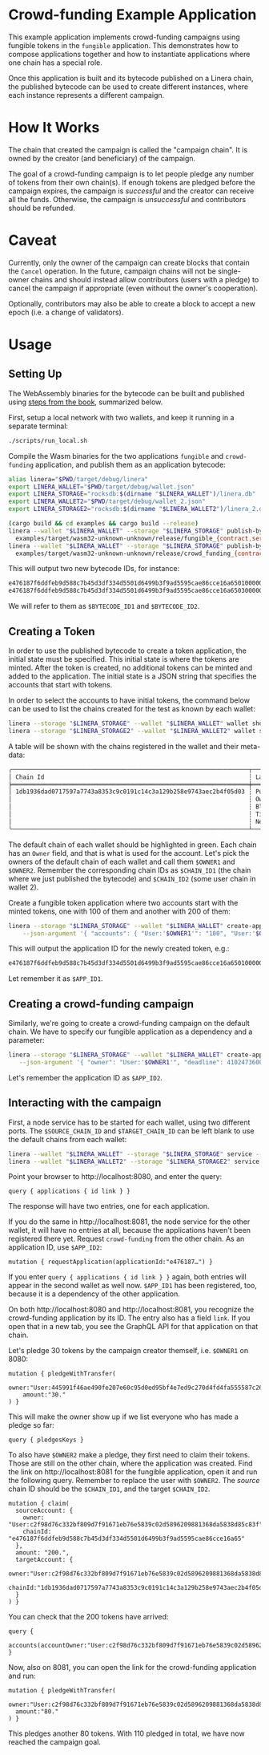 <!-- cargo-rdme start -->

# Crowd-funding Example Application

This example application implements crowd-funding campaigns using fungible tokens in
the `fungible` application. This demonstrates how to compose applications together and
how to instantiate applications where one chain has a special role.

Once this application is built and its bytecode published on a Linera chain, the
published bytecode can be used to create different instances, where each
instance represents a different campaign.

# How It Works

The chain that created the campaign is called the "campaign chain". It is owned by the
creator (and beneficiary) of the campaign.

The goal of a crowd-funding campaign is to let people pledge any number of tokens from
their own chain(s). If enough tokens are pledged before the campaign expires, the
campaign is *successful* and the creator can receive all the funds. Otherwise, the
campaign is *unsuccessful* and contributors should be refunded.

# Caveat

Currently, only the owner of the campaign can create blocks that contain the `Cancel`
operation. In the future, campaign chains will not be single-owner chains and should
instead allow contributors (users with a pledge) to cancel the campaign if
appropriate (even without the owner's cooperation).

Optionally, contributors may also be able to create a block to accept a new epoch
(i.e. a change of validators).

# Usage

## Setting Up

The WebAssembly binaries for the bytecode can be built and published using [steps from the
book](https://linera-io.github.io/linera-documentation/getting_started/first_app.html),
summarized below.

First, setup a local network with two wallets, and keep it running in a separate terminal:

```bash
./scripts/run_local.sh
```

Compile the Wasm binaries for the two applications `fungible` and `crowd-funding`
application, and publish them as an application bytecode:

```bash
alias linera="$PWD/target/debug/linera"
export LINERA_WALLET="$PWD/target/debug/wallet.json"
export LINERA_STORAGE="rocksdb:$(dirname "$LINERA_WALLET")/linera.db"
export LINERA_WALLET2="$PWD/target/debug/wallet_2.json"
export LINERA_STORAGE2="rocksdb:$(dirname "$LINERA_WALLET2")/linera_2.db"

(cargo build && cd examples && cargo build --release)
linera --wallet "$LINERA_WALLET" --storage "$LINERA_STORAGE" publish-bytecode \
  examples/target/wasm32-unknown-unknown/release/fungible_{contract,service}.wasm
linera --wallet "$LINERA_WALLET" --storage "$LINERA_STORAGE" publish-bytecode \
  examples/target/wasm32-unknown-unknown/release/crowd_funding_{contract,service}.wasm
```

This will output two new bytecode IDs, for instance:

```rust
e476187f6ddfeb9d588c7b45d3df334d5501d6499b3f9ad5595cae86cce16a65010000000000000001000000
e476187f6ddfeb9d588c7b45d3df334d5501d6499b3f9ad5595cae86cce16a65030000000000000000000000
```

We will refer to them as `$BYTECODE_ID1` and `$BYTECODE_ID2`.

## Creating a Token

In order to use the published bytecode to create a token application, the initial state must be
specified. This initial state is where the tokens are minted. After the token is created, no
additional tokens can be minted and added to the application. The initial state is a JSON string
that specifies the accounts that start with tokens.

In order to select the accounts to have initial tokens, the command below can be used to list
the chains created for the test as known by each wallet:

```bash
linera --storage "$LINERA_STORAGE" --wallet "$LINERA_WALLET" wallet show
linera --storage "$LINERA_STORAGE2" --wallet "$LINERA_WALLET2" wallet show
```

A table will be shown with the chains registered in the wallet and their meta-data:

```rust
╭──────────────────────────────────────────────────────────────────┬──────────────────────────────────────────────────────────────────────────────────────╮
│ Chain Id                                                         ┆ Latest Block                                                                         │
╞══════════════════════════════════════════════════════════════════╪══════════════════════════════════════════════════════════════════════════════════════╡
│ 1db1936dad0717597a7743a8353c9c0191c14c3a129b258e9743aec2b4f05d03 ┆ Public Key:         6555b1c9152e4dd57ecbf3fd5ce2a9159764a0a04a4366a2edc88e1b36ed4873 │
│                                                                  ┆ Owner:              c2f98d76c332bf809d7f91671eb76e5839c02d5896209881368da5838d85c83f │
│                                                                  ┆ Block Hash:         -                                                                │
│                                                                  ┆ Timestamp:          2023-06-28 09:53:51.167301                                       │
│                                                                  ┆ Next Block Height:  0                                                                │
╰──────────────────────────────────────────────────────────────────┴──────────────────────────────────────────────────────────────────────────────────────╯
```

The default chain of each wallet should be highlighted in green. Each chain has an
`Owner` field, and that is what is used for the account. Let's pick the owners of the
default chain of each wallet and call them `$OWNER1` and `$OWNER2`. Remember the corresponding
chain IDs as `$CHAIN_ID1` (the chain where we just published the bytecode) and `$CHAIN_ID2`
(some user chain in wallet 2).

Create a fungible token application where two accounts start with the minted tokens,
one with 100 of them and another with 200 of them:

```bash
linera --storage "$LINERA_STORAGE" --wallet "$LINERA_WALLET" create-application $BYTECODE_ID1 \
    --json-argument '{ "accounts": { "User:'$OWNER1'": "100", "User:'$OWNER2'": "200" } }'
```

This will output the application ID for the newly created token, e.g.:

```rust
e476187f6ddfeb9d588c7b45d3df334d5501d6499b3f9ad5595cae86cce16a65010000000000000001000000e476187f6ddfeb9d588c7b45d3df334d5501d6499b3f9ad5595cae86cce16a65030000000000000000000000
```

Let remember it as `$APP_ID1`.

## Creating a crowd-funding campaign

Similarly, we're going to create a crowd-funding campaign on the default chain.
We have to specify our fungible application as a dependency and a parameter:

```bash
linera --storage "$LINERA_STORAGE" --wallet "$LINERA_WALLET" create-application $BYTECODE_ID2 \
   --json-argument '{ "owner": "User:'$OWNER1'", "deadline": 4102473600000000, "target": "100." }'  --required-application-ids=$APP_ID1  --json-parameters='"'$APP_ID1'"'
```

Let's remember the application ID as `$APP_ID2`.

## Interacting with the campaign

First, a node service has to be started for each wallet, using two different ports. The
`$SOURCE_CHAIN_ID` and `$TARGET_CHAIN_ID` can be left blank to use the default chains from each
wallet:

```bash
linera --wallet "$LINERA_WALLET" --storage "$LINERA_STORAGE" service --port 8080 $SOURCE_CHAIN_ID &
linera --wallet "$LINERA_WALLET2" --storage "$LINERA_STORAGE2" service --port 8081 $TARGET_CHAIN_ID &
```

Point your browser to http://localhost:8080, and enter the query:

```gql,ignore
query { applications { id link } }
```

The response will have two entries, one for each application.

If you do the same in http://localhost:8081, the node service for the other wallet,
it will have no entries at all, because the applications haven't been registered
there yet. Request `crowd-funding` from the other chain. As an application ID, use
`$APP_ID2`:

```gql,ignore
mutation { requestApplication(applicationId:"e476187…") }
```

If you enter `query { applications { id link } }` again, both entries will
appear in the second wallet as well now. `$APP_ID1` has been registered,
too, because it is a dependency of the other application.

On both http://localhost:8080 and http://localhost:8081, you recognize the crowd-funding
application by its ID. The entry also has a field `link`. If you open that in a new tab, you
see the GraphQL API for that application on that chain.

Let's pledge 30 tokens by the campaign creator themself, i.e. `$OWNER1` on 8080:

```gql,ignore
mutation { pledgeWithTransfer(
    owner:"User:445991f46ae490fe207e60c95d0ed95bf4e7ed9c270d4fd4fa555587c2604fe1",
    amount:"30."
) }
```

This will make the owner show up if we list everyone who has made a pledge so far:

```gql,ignore
query { pledgesKeys }
```

To also have `$OWNER2` make a pledge, they first need to claim their tokens. Those are still
on the other chain, where the application was created. Find the link on http://localhost:8081
for the fungible application, open it and run the following query. Remember to replace the user
with `$OWNER2`. The _source_ chain ID should be the `$CHAIN_ID1`, and the target `$CHAIN_ID2`.

```gql,ignore
mutation { claim(
  sourceAccount: {
    owner: "User:c2f98d76c332bf809d7f91671eb76e5839c02d5896209881368da5838d85c83f",
    chainId: "e476187f6ddfeb9d588c7b45d3df334d5501d6499b3f9ad5595cae86cce16a65"
  },
  amount: "200.",
  targetAccount: {
    owner:"User:c2f98d76c332bf809d7f91671eb76e5839c02d5896209881368da5838d85c83f",
    chainId:"1db1936dad0717597a7743a8353c9c0191c14c3a129b258e9743aec2b4f05d03"
  }
) }
```

You can check that the 200 tokens have arrived:

```gql,ignore
query {
    accounts(accountOwner:"User:c2f98d76c332bf809d7f91671eb76e5839c02d5896209881368da5838d85c83f")
}
```

Now, also on 8081, you can open the link for the crowd-funding application and run:

```gql,ignore
mutation { pledgeWithTransfer(
  owner:"User:c2f98d76c332bf809d7f91671eb76e5839c02d5896209881368da5838d85c83f",
  amount:"80."
) }
```

This pledges another 80 tokens. With 110 pledged in total, we have now reached the campaign
goal.

<!-- cargo-rdme end -->
